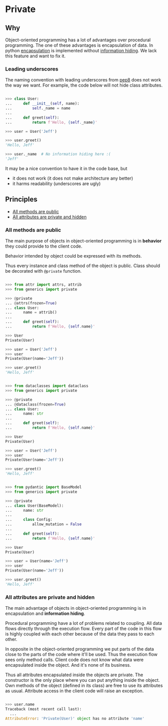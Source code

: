 # Private

## Why

Object-oriented programming has a lot of advantages over procedural
programming. The one of these advantages is encapsulation of data.
In python
[encapsulation](<https://en.wikipedia.org/wiki/Encapsulation_(computer_programming)>)
is implemented without [information
hiding](https://en.wikipedia.org/wiki/Information_hiding). We lack
this feature and want to fix it.

### Leading underscores

The naming convention with leading underscores from
[pep8](https://www.python.org/dev/peps/pep-0008/#descriptive-naming-styles)
does not work the way we want. For example, the code below will not
hide class attributes.

```python

>>> class User:
...     def __init__(self, name):
...         self._name = name
...
...     def greet(self):
...         return f'Hello, {self._name}'

>>> user = User('Jeff')

>>> user.greet()
'Hello, Jeff'

>>> user._name  # No information hiding here :(
'Jeff'

```

It may be a nice convention to have it in the code base, but

- it does not work (it does not make architecture any better)
- it harms readability (underscores are ugly)

## Principles

- [All methods are public](#all-methods-are-public)
- [All attributes are private and hidden](#all-attributes-are-private-and-hidden)

### All methods are public

The main purpose of objects in object-oriented programming is in
**behavior** they could provide to the client code.

Behavior intended by object could be expressed with its methods.

Thus every instance and class method of the object is public. Class
should be decorated with `@private` function.

```python tab="attrs"

>>> from attr import attrs, attrib
>>> from generics import private

>>> @private
... @attrs(frozen=True)
... class User:
...     name = attrib()
...
...     def greet(self):
...         return f'Hello, {self.name}'

>>> User
Private(User)

>>> user = User('Jeff')
>>> user
Private(User(name='Jeff'))

>>> user.greet()
'Hello, Jeff'

```

```python tab="dataclasses"

>>> from dataclasses import dataclass
>>> from generics import private

>>> @private
... @dataclass(frozen=True)
... class User:
...     name: str
...
...     def greet(self):
...         return f'Hello, {self.name}'

>>> User
Private(User)

>>> user = User('Jeff')
>>> user
Private(User(name='Jeff'))

>>> user.greet()
'Hello, Jeff'

```

```python tab="pydantic"

>>> from pydantic import BaseModel
>>> from generics import private

>>> @private
... class User(BaseModel):
...     name: str
...
...     class Config:
...         allow_mutation = False
...
...     def greet(self):
...         return f'Hello, {self.name}'

>>> User
Private(User)

>>> user = User(name='Jeff')
>>> user
Private(User(name='Jeff'))

>>> user.greet()
'Hello, Jeff'

```

### All attributes are private and hidden

The main advantage of objects in object-oriented programming is in
encapsulation and **information hiding**.

Procedural programming have a lot of problems related to coupling.
All data flows directly through the execution flow. Every part of
the code in this flow is highly coupled with each other because of the
data they pass to each other.

In opposite in the object-oriented programming we put parts of the
data close to the parts of the code where it'll be used. Thus the
execution flow sees only method calls. Client code does not know what
data were encapsulated inside the object. And it's none of its
business.

Thus all attributes encapsulated inside the objects are private. The
constructor is the only place where you can put anything inside the
object. Own methods of the object (defined in its class) are free to
use its attributes as usual. Attribute access in the client code will
raise an exception.

```python

>>> user.name
Traceback (most recent call last):
  ...
AttributeError: 'Private(User)' object has no attribute 'name'

```
